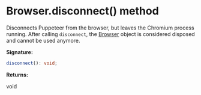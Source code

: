 # Browser.disconnect() method

Disconnects Puppeteer from the browser, but leaves the Chromium process running. After calling `disconnect`, the [Browser](./puppeteer.browser.md) object is considered disposed and cannot be used anymore.

**Signature:**

```typescript
disconnect(): void;
```

**Returns:**

void
